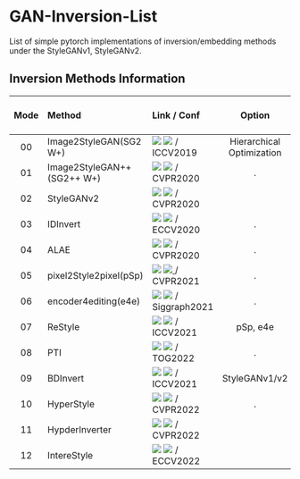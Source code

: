 # GAN-Inversion-List
List of simple pytorch implementations of inversion/embedding methods under the StyleGANv1, StyleGANv2.

## Inversion Methods Information

|Mode| Method | Link / Conf | Option | Based Generator from|
|:---:|:---|:---|:---:|:---:|
| 00 | Image2StyleGAN(SG2 W+) | <a href="https://arxiv.org/abs/1904.03189"><img src="https://img.shields.io/badge/arXiv-1904.03189-b31b1b.svg"></a> <a href="https://openaccess.thecvf.com/content_ICCV_2019/papers/Abdal_Image2StyleGAN_How_to_Embed_Images_Into_the_StyleGAN_Latent_Space_ICCV_2019_paper.pdf"><img src="https://img.shields.io/static/v1?label=ICCV 2019&message=CVF Open Access&color=red"></a>   / ICCV2019 | Hierarchical Optimization | StyleGANv1 | 
| 01 | Image2StyleGAN++(SG2++ W+) | <a href="https://arxiv.org/abs/1911.11544"><img src="https://img.shields.io/badge/arXiv-1911.11544-b31b1b.svg"></a> <a href="https://openaccess.thecvf.com/content_CVPR_2020/papers/Abdal_Image2StyleGAN_How_to_Edit_the_Embedded_Images_CVPR_2020_paper.pdf"><img src="https://img.shields.io/static/v1?label=CVPR 2020&message=CVF Open Access&color=red"></a> / CVPR2020 | . | StyleGANv1
| 02 | StyleGANv2 | <a href="https://arxiv.org/abs/1912.04958"><img src="https://img.shields.io/badge/arXiv-1912.04958-b31b1b.svg"></a> <a href="https://openaccess.thecvf.com/content_CVPR_2020/papers/Karras_Analyzing_and_Improving_the_Image_Quality_of_StyleGAN_CVPR_2020_paper.pdf"><img src="https://img.shields.io/static/v1?label=CVPR 2020&message=CVF Open Access&color=red"></a> / CVPR2020 || StyleGANv2 | 
| 03 | IDInvert | <a href="https://arxiv.org/abs/2004.00049"><img src="https://img.shields.io/badge/arXiv-2004.00049-b31b1b.svg"></a> <a href="https://www.ecva.net/papers/eccv_2020/papers_ECCV/papers/123620579.pdf"><img src="https://img.shields.io/static/v1?label=ECCV 2020&message=ECVA Open Access&color=red"></a> / ECCV2020 | . | StyleGANv1
| 04 | ALAE | <a href="https://arxiv.org/abs/2004.04467"><img src="https://img.shields.io/badge/arXiv-2004.04467-b31b1b.svg"></a> <a href="https://openaccess.thecvf.com/content_CVPR_2020/papers/Pidhorskyi_Adversarial_Latent_Autoencoders_CVPR_2020_paper.pdf"><img src="https://img.shields.io/static/v1?label=CVPR 2020&message=CVF Open Access&color=red"></a> / CVPR2020 | . | StyleGANv1
| 05 | pixel2Style2pixel(pSp) | <a href="https://arxiv.org/abs/2008.00951"><img src="https://img.shields.io/badge/arXiv-2008.00951-b31b1b.svg"></a> <a href="https://openaccess.thecvf.com/content/CVPR2021/papers/Richardson_Encoding_in_Style_A_StyleGAN_Encoder_for_Image-to-Image_Translation_CVPR_2021_paper.pdf"><img src="https://img.shields.io/static/v1?label=CVPR 2021&message=CVF Open Access&color=red"> </a> / CVPR2021 | . | StyleGANv1
| 06 | encoder4editing(e4e) | <a href="https://arxiv.org/abs/2102.02766"><img src="https://img.shields.io/badge/arXiv-2102.02766-b31b1b.svg"></a> <a href="https://openaccess.thecvf.com/content_ICCV_2019/papers/Abdal_Image2StyleGAN_How_to_Embed_Images_Into_the_StyleGAN_Latent_Space_ICCV_2019_paper.pdf"><img src="https://img.shields.io/static/v1?label= 2021&message=.&color=red"></a> / Siggraph2021 | . | StyleGANv1
| 07 | ReStyle | <a href="https://arxiv.org/abs/2104.02699"><img src="https://img.shields.io/badge/arXiv-2104.02699-b31b1b.svg"></a> <a href="https://openaccess.thecvf.com/content/ICCV2021/papers/Alaluf_ReStyle_A_Residual-Based_StyleGAN_Encoder_via_Iterative_Refinement_ICCV_2021_paper.pdf"><img src="https://img.shields.io/static/v1?label=ICCV 2021&message=CVF Open Access&color=red"></a> / ICCV2021 | pSp, e4e | StyleGANv1
| 08 | PTI | <a href="https://arxiv.org/abs/2106.05744"><img src="https://img.shields.io/badge/arXiv-2106.05744-b31b1b.svg"></a> <a href="https://openaccess.thecvf.com/content_ICCV_2019/papers/Abdal_Image2StyleGAN_How_to_Embed_Images_Into_the_StyleGAN_Latent_Space_ICCV_2019_paper.pdf"><img src="https://img.shields.io/static/v1?label= 2022&message=.&color=red"></a> / TOG2022 | . | StyleGANv1
| 09 | BDInvert | <a href="https://arxiv.org/abs/2108.08998"><img src="https://img.shields.io/badge/arXiv-2108.08998-b31b1b.svg"></a> <a href="https://openaccess.thecvf.com/content/ICCV2021/papers/Kang_GAN_Inversion_for_Out-of-Range_Images_With_Geometric_Transformations_ICCV_2021_paper.pdf"><img src="https://img.shields.io/static/v1?label=ICCV 2021&message=CVF Open Access&color=red"></a> / ICCV2021 | StyleGANv1/v2 | StyleGANv1/v2
| 10 | HyperStyle | <a href="https://arxiv.org/abs/2111.15666"><img src="https://img.shields.io/badge/arXiv-2111.15666-b31b1b.svg"></a> <a href="https://openaccess.thecvf.com/content/CVPR2022/papers/Alaluf_HyperStyle_StyleGAN_Inversion_With_HyperNetworks_for_Real_Image_Editing_CVPR_2022_paper.pdf"><img src="https://img.shields.io/static/v1?label=CVPR 2022&message=CVF Open Access&color=red"></a> / CVPR2022 | . | StyleGANv1
| 11 | HypderInverter | <a href="https://arxiv.org/abs/2112.00719"><img src="https://img.shields.io/badge/arXiv-2112.00719-b31b1b.svg"></a> <a href="https://openaccess.thecvf.com/content/CVPR2022/papers/Dinh_HyperInverter_Improving_StyleGAN_Inversion_via_Hypernetwork_CVPR_2022_paper.pdf"><img src="https://img.shields.io/static/v1?label=CVPR 2022&message=CVF Open Access&color=red"></a> / CVPR2022 || StyleGANv2 |
| 12 | IntereStyle | <a href="https://arxiv.org/abs/2209.10811"><img src="https://img.shields.io/badge/arXiv-2209.10811-b31b1b.svg"></a> <a href="https://www.ecva.net/papers/eccv_2022/papers_ECCV/papers/136750457.pdf"><img src="https://img.shields.io/static/v1?label=ECCV 2022&message=ECVA Open Access&color=red"></a> / ECCV2022 | | StyleGANv1 |
